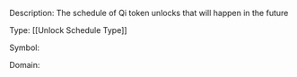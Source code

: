 Description: The schedule of Qi token unlocks that will happen in the future

Type: [[Unlock Schedule Type]]

Symbol: 

Domain: 

